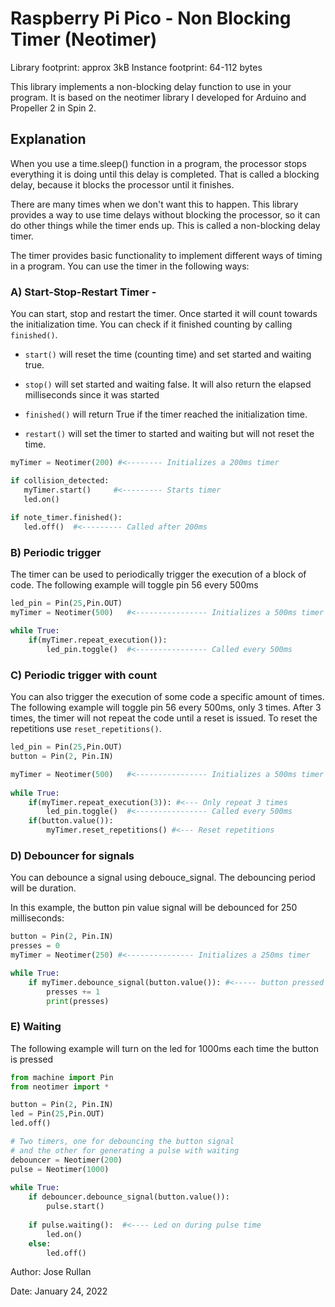 # Raspberry Pi Pico - Non Blocking Timer (Neotimer)

Library footprint: approx 3kB
Instance footprint: 64-112 bytes

This library implements a non-blocking delay function
to use in your program. It is based on the neotimer library I developed
for Arduino and Propeller 2 in Spin 2.


## Explanation

When you use a time.sleep() function in a program,
the processor stops everything it is doing until this delay is completed.
That is called a blocking delay, because it blocks the processor until it finishes.
 
There are many times when we don't want this to happen.
This library provides a way to use time delays without
blocking the processor, so it can do other things while the timer ends up.
This is called a non-blocking delay timer.
 
The timer provides basic functionality to implement different ways of timing in a program.
You can use the timer in the following ways:
 
### A) Start-Stop-Restart Timer - 

You can start, stop and restart the timer. Once started it will count towards the initialization
time. You can check if it finished counting by calling `finished()`. 

* `start()`   will reset the time (counting time) and set started and waiting true.

* `stop()`    will set started and waiting false.
It will also return the elapsed milliseconds since it was started

* `finished()`   will return True if the timer reached the initialization time.

* `restart()` will set the timer to started and waiting but will not reset the time.

 ```python
myTimer = Neotimer(200) #<-------- Initializes a 200ms timer

if collision_detected:
    myTimer.start()     #<--------- Starts timer
    led.on()
    
if note_timer.finished():
    led.off()  #<--------- Called after 200ms
```

### B) Periodic trigger

The timer can be used to periodically trigger the execution of a block of code. The following example will toggle pin 56 every 500ms

```python
led_pin = Pin(25,Pin.OUT)
myTimer = Neotimer(500)   #<---------------- Initializes a 500ms timer

while True:
    if(myTimer.repeat_execution()):
        led_pin.toggle()  #<---------------- Called every 500ms
```

### C) Periodic trigger with count

You can also trigger the execution of some code a specific amount of times. The following example will toggle pin 56 every 500ms, only 3 times. 
After 3 times, the timer will not repeat the code until a reset is issued. To reset the repetitions use `reset_repetitions()`.

```python
led_pin = Pin(25,Pin.OUT)
button = Pin(2, Pin.IN)

myTimer = Neotimer(500)   #<---------------- Initializes a 500ms timer
            
while True:
    if(myTimer.repeat_execution(3)): #<--- Only repeat 3 times
        led_pin.toggle()  #<---------------- Called every 500ms
    if(button.value()):
        myTimer.reset_repetitions() #<--- Reset repetitions
```

### D) Debouncer for signals

You can debounce a signal using debouce_signal.
The debouncing period will be duration.

In this example, the button pin value signal will
be debounced for 250 milliseconds:
```python
button = Pin(2, Pin.IN)
presses = 0
myTimer = Neotimer(250) #<--------------- Initializes a 250ms timer

while True:
    if myTimer.debounce_signal(button.value()): #<----- button pressed signal debounced for 250ms
        presses += 1
        print(presses)
```

### E) Waiting

The following example will turn on the led for 1000ms each time the button is pressed

```python
from machine import Pin
from neotimer import *

button = Pin(2, Pin.IN)
led = Pin(25,Pin.OUT)
led.off()

# Two timers, one for debouncing the button signal
# and the other for generating a pulse with waiting
debouncer = Neotimer(200)
pulse = Neotimer(1000)
 
while True:
    if debouncer.debounce_signal(button.value()):
        pulse.start()
        
    if pulse.waiting():  #<---- Led on during pulse time
        led.on()
    else:
        led.off()
``` 

Author: Jose Rullan

Date: January 24, 2022
